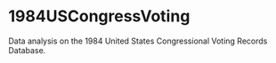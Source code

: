 # 1984USCongressVoting
Data analysis on the 1984 United States Congressional Voting Records Database.
